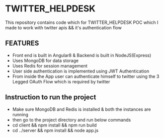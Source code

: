 # TWITTER_HELPDESK

This repository contains code which for TWITTER_HELPDESK POC which I made to work with twitter apis && it's
authentication flow

## FEATURES
- Front end is built in Angular8 & Backend is built in NodeJS(Express)
- Uses MongoDB for data storage
- Uses Redis for session management
- User side authentication is implemented using JWT Authentication
- From inside the App user can authenticate himself to twitter using the 3 Legged OAuth Flow which is        required by twitter

## Instruction to run the project
- Make sure MongoDB and Redis is installed & both the instances are running
- then go to the project directory and run below commands
- cd client && npm install && npm run build 
- cd ../server && npm install && node app.js
